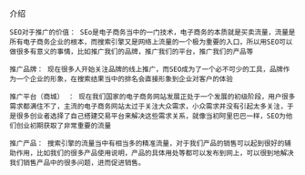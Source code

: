 介绍

	SEO对于推广的价值： SEo是电子商务当中的一门技术，电子商务的本质就是买卖流量，流量是所有电子商务企业的根本，而搜索引擎又是网络上流量的一个极为重要的入口，所以用SEO可以做很多有意义的事情，比如推广我们的品牌，推广我们的平台，推广我们的产品等

	推广品牌： 现在很多人开始关注品牌的线上推广，而SEO成为了一个必不可少的工具，品牌作为一个企业的形象，在搜索结果当中的排名会直接形象到企业对客户的体验

	推广平台（商城） ： 现在我们国家的电子商务网站发展正处于一个发展的初级阶段，用户很多需求都满住不了，主流的电子商务网站太过于关注大众需求，小众需求并没有引起太多关注，于是很多创业者选择了自己搭建交易平台来解决这些需求关系，就像当初阿里巴巴一样，SEO为他们创业初期获取了非常重要的流量

	推广产品： 搜索引擎的流量当中有相当多的精准流量，对于我们产品的销售可以起到很好的辅助作用，比如我们的很多产品使用说明，产品的具体用处等都可以发布到网上，可以很到地解决我们销售产品中的很多问题，进而促进销售。

